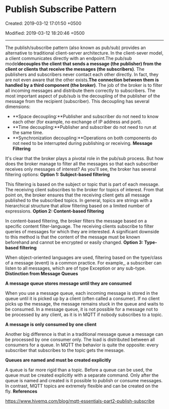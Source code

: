 # Publish Subscribe Pattern

Created: 2019-03-12 17:01:50 +0500

Modified: 2019-03-12 18:20:46 +0500

---

The publish/subscribe pattern (also known as pub/sub) provides an alternative to traditional client-server architecture. In the client-sever model, a client communicates directly with an endpoint.The pub/sub model**decouples the client that sends a message (the publisher) from the client or clients that receive the messages (the subscribers)**. The publishers and subscribers never contact each other directly. In fact, they are not even aware that the other exists.**The connection between them is handled by a third component (the broker)**. The job of the broker is to filter all incoming messages and distribute them correctly to subscribers.
The most important aspect of pub/sub is the decoupling of the publisher of the message from the recipient (subscriber). This decoupling has several dimensions:
-   **Space decoupling:**Publisher and subscriber do not need to know each other (for example, no exchange of IP address and port).
-   **Time decoupling:**Publisher and subscriber do not need to run at the same time.
-   **Synchronization decoupling:**Operations on both components do not need to be interrupted during publishing or receiving.
**Message Filtering**

It's clear that the broker plays a pivotal role in the pub/sub process. But how does the broker manage to filter all the messages so that each subscriber receives only messages of interest? As you'll see, the broker has several filtering options:
**Option 1: Subject-based filtering**

This filtering is based on the subject or topic that is part of each message. The receiving client subscribes to the broker for topics of interest. From that point on, the broker ensures that the receiving client gets all message published to the subscribed topics. In general, topics are strings with a hierarchical structure that allow filtering based on a limited number of expressions.
**Option 2: Content-based filtering**

In content-based filtering, the broker filters the message based on a specific content filter-language. The receiving clients subscribe to filter queries of messages for which they are interested. A significant downside to this method is that the content of the message must be known beforehand and cannot be encrypted or easily changed.
**Option 3: Type-based filtering**

When object-oriented languages are used, filtering based on the type/class of a message (event) is a common practice. For example,, a subscriber can listen to all messages, which are of type Exception or any sub-type.
**Distinction from Message Queues**

**A message queue stores message until they are consumed**

When you use a message queue, each incoming message is stored in the queue until it is picked up by a client (often called a consumer). If no client picks up the message, the message remains stuck in the queue and waits to be consumed. In a message queue, it is not possible for a message not to be processed by any client, as it is in MQTT if nobody subscribes to a topic.

**A message is only consumed by one client**

Another big difference is that in a traditional message queue a message can be processed by one consumer only. The load is distributed between all consumers for a queue. In MQTT the behavior is quite the opposite: every subscriber that subscribes to the topic gets the message.

**Queues are named and must be created explicitly**

A queue is far more rigid than a topic. Before a queue can be used, the queue must be created explicitly with a separate command. Only after the queue is named and created is it possible to publish or consume messages. In contrast, MQTT topics are extremely flexible and can be created on the fly.
**References**

<https://www.hivemq.com/blog/mqtt-essentials-part2-publish-subscribe>
